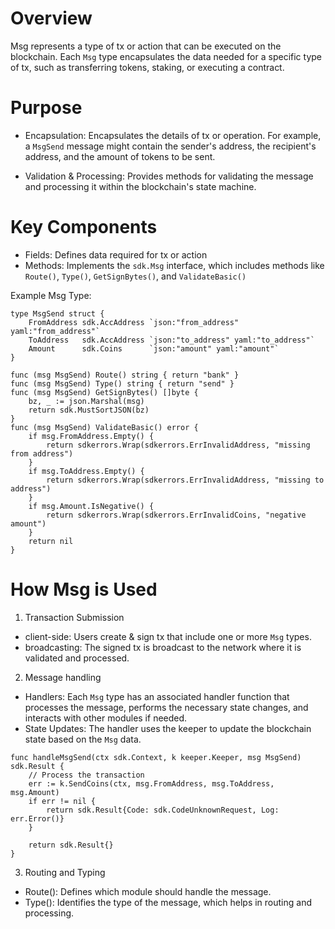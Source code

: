 # Overview

Msg represents a type of tx or action that can be executed on the blockchain.
Each `Msg` type encapsulates the data needed for a specific type of tx, such as transferring tokens, staking, or executing a contract.

# Purpose

- Encapsulation: Encapsulates the details of tx or operation.
  For example, a `MsgSend` message might contain the sender's address, the recipient's address, and the amount of tokens to be sent.

- Validation & Processing: Provides methods for validating the message and processing it within the blockchain's state machine.

# Key Components

- Fields: Defines data required for tx or action
- Methods: Implements the `sdk.Msg` interface, which includes methods like `Route()`, `Type()`, `GetSignBytes()`, and `ValidateBasic()`

Example Msg Type:

```
type MsgSend struct {
    FromAddress sdk.AccAddress `json:"from_address" yaml:"from_address"`
    ToAddress   sdk.AccAddress `json:"to_address" yaml:"to_address"`
    Amount      sdk.Coins      `json:"amount" yaml:"amount"`
}

func (msg MsgSend) Route() string { return "bank" }
func (msg MsgSend) Type() string { return "send" }
func (msg MsgSend) GetSignBytes() []byte {
    bz, _ := json.Marshal(msg)
    return sdk.MustSortJSON(bz)
}
func (msg MsgSend) ValidateBasic() error {
    if msg.FromAddress.Empty() {
        return sdkerrors.Wrap(sdkerrors.ErrInvalidAddress, "missing from address")
    }
    if msg.ToAddress.Empty() {
        return sdkerrors.Wrap(sdkerrors.ErrInvalidAddress, "missing to address")
    }
    if msg.Amount.IsNegative() {
        return sdkerrors.Wrap(sdkerrors.ErrInvalidCoins, "negative amount")
    }
    return nil
}

```

# How Msg is Used

1. Transaction Submission

- client-side: Users create & sign tx that include one or more `Msg` types.
- broadcasting: The signed tx is broadcast to the network where it is validated and processed.

2. Message handling

- Handlers: Each `Msg` type has an associated handler function that processes the message, performs the necessary state changes, and interacts with other modules if needed.
- State Updates: The handler uses the keeper to update the blockchain state based on the `Msg` data.

```
func handleMsgSend(ctx sdk.Context, k keeper.Keeper, msg MsgSend) sdk.Result {
    // Process the transaction
    err := k.SendCoins(ctx, msg.FromAddress, msg.ToAddress, msg.Amount)
    if err != nil {
        return sdk.Result{Code: sdk.CodeUnknownRequest, Log: err.Error()}
    }

    return sdk.Result{}
}

```

3. Routing and Typing

- Route(): Defines which module should handle the message.
- Type(): Identifies the type of the message, which helps in routing and processing.
